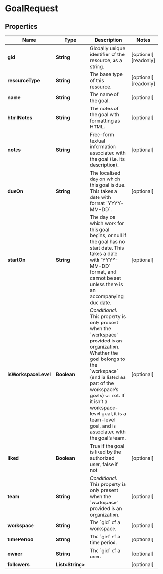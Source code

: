 

# GoalRequest


## Properties

| Name | Type | Description | Notes |
|------------ | ------------- | ------------- | -------------|
|**gid** | **String** | Globally unique identifier of the resource, as a string. |  [optional] [readonly] |
|**resourceType** | **String** | The base type of this resource. |  [optional] [readonly] |
|**name** | **String** | The name of the goal. |  [optional] |
|**htmlNotes** | **String** | The notes of the goal with formatting as HTML. |  [optional] |
|**notes** | **String** | Free-form textual information associated with the goal (i.e. its description). |  [optional] |
|**dueOn** | **String** | The localized day on which this goal is due. This takes a date with format &#x60;YYYY-MM-DD&#x60;. |  [optional] |
|**startOn** | **String** | The day on which work for this goal begins, or null if the goal has no start date. This takes a date with &#x60;YYYY-MM-DD&#x60; format, and cannot be set unless there is an accompanying due date. |  [optional] |
|**isWorkspaceLevel** | **Boolean** | *Conditional*. This property is only present when the &#x60;workspace&#x60; provided is an organization. Whether the goal belongs to the &#x60;workspace&#x60; (and is listed as part of the workspace’s goals) or not. If it isn’t a workspace-level goal, it is a team-level goal, and is associated with the goal’s team. |  [optional] |
|**liked** | **Boolean** | True if the goal is liked by the authorized user, false if not. |  [optional] |
|**team** | **String** | *Conditional*. This property is only present when the &#x60;workspace&#x60; provided is an organization. |  [optional] |
|**workspace** | **String** | The &#x60;gid&#x60; of a workspace. |  [optional] |
|**timePeriod** | **String** | The &#x60;gid&#x60; of a time period. |  [optional] |
|**owner** | **String** | The &#x60;gid&#x60; of a user. |  [optional] |
|**followers** | **List&lt;String&gt;** |  |  [optional] |



